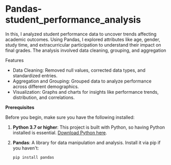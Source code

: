 # Pandas-student_performance_analysis
In this, I analyzed student performance data to uncover trends affecting academic outcomes. Using  Pandas, I explored attributes like age, gender, study time, and extracurricular participation to understand their impact on final grades. The analysis involved data cleaning, grouping, and aggregation

Features

- Data Cleaning: Removed null values, corrected data types, and standardized entries.
- Aggregation and Grouping: Grouped data to analyze performance across different demographics.
- Visualization: Graphs and charts for insights like performance trends, distribution, and correlations.

**Prerequisites**

Before you begin, make sure you have the following installed:

1. **Python 3.7 or higher**: This project is built with Python, so having Python installed is essential. [Download Python here](https://www.python.org/downloads/).

2. **Pandas**: A library for data manipulation and analysis. Install it via pip if you haven't:
   ```bash
   pip install pandas
